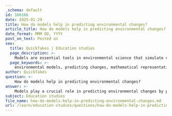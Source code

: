 ```yaml
---
_schema: default
id: 166166
date: 2025-01-29
title: How do models help in predicting environmental changes?
article_title: How do models help in predicting environmental changes?
date_format: MMM DD, YYYY
post_on_text: Posted on
seo:
  title: QuickTakes | Education studies
  page_description: >-
    Models are essential tools in environmental science that simulate complex interactions, integrate diverse data sources, and facilitate scenario testing to predict environmental changes and support informed decision-making.
  page_keywords: >-
    environmental models, predicting changes, mathematical representation, data integration, simulated environments, scenario analysis, long-term predictions, testing hypotheses, climate models, ecological dynamics, machine learning
author: QuickTakes
question: >-
    How do models help in predicting environmental changes?
answer: >-
    Models play a crucial role in predicting environmental changes by providing structured representations of complex systems. These models can be mathematical, physical, or conceptual, and they help scientists simulate and understand the behavior of environmental variables over time. Here are several ways in which models contribute to predicting environmental changes:\n\n1. **Mathematical Representation**: Many environmental models use mathematical equations to describe relationships between different variables. For instance, climate models utilize equations that incorporate factors such as greenhouse gas emissions, solar radiation, and ocean currents to predict future climate conditions based on current data. This allows researchers to forecast changes in temperature, precipitation patterns, and extreme weather events.\n\n2. **Data Integration**: Models can integrate vast amounts of data from various sources, including historical records, satellite imagery, and real-time observations. By analyzing this data, models can identify trends and patterns that inform predictions about future environmental changes. For example, machine learning algorithms can be trained on historical climate data to recognize patterns and make forecasts about future climate scenarios.\n\n3. **Simulated Environments**: In ecological research, scientists often create simulated environments (such as visors or mesocosms) to test hypotheses about ecosystem dynamics. These models allow researchers to manipulate variables and observe potential outcomes, providing insights into how ecosystems might respond to changes such as pollution or climate change.\n\n4. **Scenario Analysis**: Models enable researchers to conduct scenario analyses, where different future conditions (e.g., varying levels of carbon emissions) are simulated to assess potential impacts on ecosystems and human societies. This helps policymakers understand the consequences of different actions and make informed decisions regarding environmental management.\n\n5. **Long-term Predictions**: Long-term ecological research areas collect data over extended periods, allowing models to be calibrated and refined based on observed changes. For example, researchers can analyze thermal profiles in lakes over decades to assess how surface temperatures are changing due to global climate change, thereby improving the accuracy of predictions.\n\n6. **Testing Hypotheses**: Models provide a framework for testing scientific hypotheses about environmental processes. By simulating different conditions and observing the outcomes, researchers can validate or refute their hypotheses, leading to a better understanding of ecological dynamics.\n\nIn summary, models are essential tools in environmental science that facilitate the prediction of changes by simulating complex interactions within ecosystems, integrating diverse data sources, and allowing for scenario testing. They help scientists and policymakers anticipate future environmental conditions and devise strategies to mitigate adverse impacts.
subject: Education studies
file_name: how-do-models-help-in-predicting-environmental-changes.md
url: /learn/education-studies/questions/how-do-models-help-in-predicting-environmental-changes
---
```


&nbsp;
